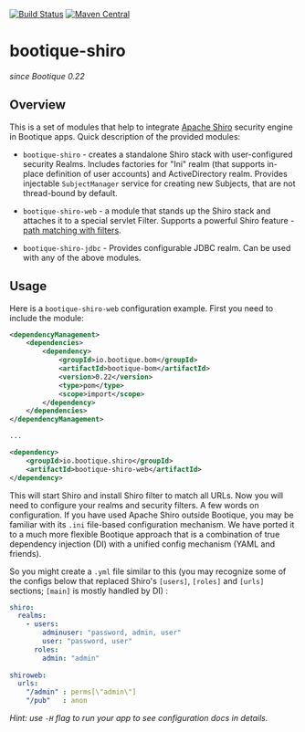 [![Build Status](https://travis-ci.org/bootique/bootique-shiro.svg)](https://travis-ci.org/bootique/bootique-shiro)
[![Maven Central](https://maven-badges.herokuapp.com/maven-central/io.bootique.shiro/bootique-shiro/badge.svg)](https://maven-badges.herokuapp.com/maven-central/io.bootique.shiro/bootique-shiro/)

# bootique-shiro

_since Bootique 0.22_

## Overview

This is a set of modules that help to integrate [Apache Shiro](http://shiro.apache.org/) security engine in Bootique apps. 
Quick description of the provided modules:

* `bootique-shiro` - creates a standalone Shiro stack with user-configured security Realms. Includes factories for 
"Ini" realm (that supports in-place definition of user accounts) and ActiveDirectory realm. Provides injectable 
`SubjectManager` service for creating new Subjects, that are not thread-bound by default. 

* `bootique-shiro-web` - a module that stands up the Shiro stack and attaches it to a special servlet Filter. Supports
a powerful Shiro feature - [path matching with filters](https://shiro.apache.org/web.html#urls-).

* `bootique-shiro-jdbc` - Provides configurable JDBC realm. Can be used with any of the above modules.

## Usage

Here is a `bootique-shiro-web` configuration example. First you need to include the module:
```xml
<dependencyManagement>
    <dependencies>
        <dependency>
            <groupId>io.bootique.bom</groupId>
            <artifactId>bootique-bom</artifactId>
            <version>0.22</version>
            <type>pom</type>
            <scope>import</scope>
        </dependency>
    </dependencies>
</dependencyManagement>

...

<dependency>
	<groupId>io.bootique.shiro</groupId>
	<artifactId>bootique-shiro-web</artifactId>
</dependency>
```
This will start Shiro and install Shiro filter to match all URLs. Now you will need to configure your realms and 
security filters.  A few words on configuration. If you have used Apache Shiro outside Bootique,  you may be familiar 
with its `.ini` file-based configuration mechanism. We have ported it to a much more flexible Bootique approach that 
is a combination of true dependency injection (DI) with a unified config mechanism (YAML and friends).
 
So you might create a `.yml` file similar to this (you may recognize some of the configs below that replaced Shiro's 
`[users]`, `[roles]` and `[urls]` sections; `[main]` is mostly handled by DI) :

```yaml
shiro:
  realms:
    - users:
        adminuser: "password, admin, user"
        user: "password, user"
      roles:
        admin: "admin"
        
shiroweb:
  urls:
    "/admin" : perms[\"admin\"]
    "/pub"   : anon
```

_Hint: use `-H` flag to run your app to see configuration docs in details._
